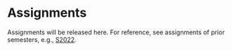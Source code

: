# Assignments

Assignments will be released here. For reference, see assignments of prior semesters, e.g., [S2022](https://github.com/ckaestne/seai/tree/S2022/assignments).

